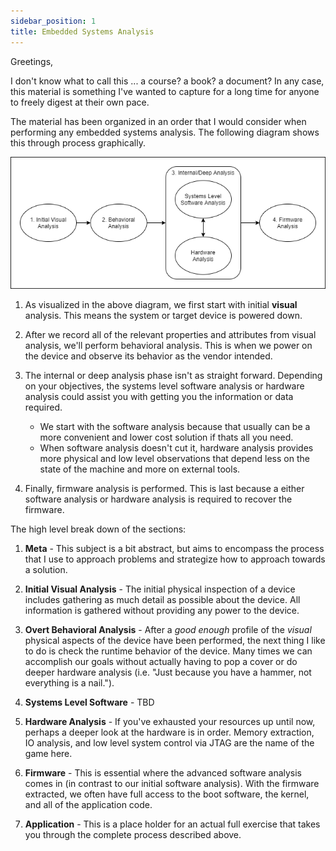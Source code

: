 ```yaml
---
sidebar_position: 1
title: Embedded Systems Analysis
---
```


Greetings,

I don't know what to call this ... a course? a book? a document? In any case, this material is something I've wanted to capture for a long time for anyone to freely digest at their own pace.

The material has been organized in an order that I would consider when performing any embedded systems analysis. The following diagram shows this through process graphically.

![process](./process.png)

1. As visualized in the above diagram, we first start with initial **visual** analysis. This means the system or target device is powered down. 

2. After we record all of the relevant properties and attributes from visual analysis, we'll perform behavioral analysis. This is when we power on the device and observe its behavior as the vendor intended.

3. The internal or deep analysis phase isn't as straight forward. Depending on your objectives, the systems level software analysis or hardware analysis could assist you with getting you the information or data required.
  
    - We start with the software analysis because that usually can be a more convenient and lower cost solution if thats all you need.
    - When software analysis doesn't cut it, hardware analysis provides more physical and low level observations that depend less on the state of the machine and more on external tools.

4. Finally, firmware analysis is performed. This is last because a either software analysis or hardware analysis is required to recover the firmware.

The high level break down of the sections:

1. **Meta** - This subject is a bit abstract, but aims to encompass the process that I use to approach problems and strategize how to approach towards a solution.

2. **Initial Visual Analysis** - The initial physical inspection of a device includes gathering as much detail as possible about the device. All information is gathered without providing any power to the device.

3. **Overt Behavioral Analysis** - After a _good enough_ profile of the _visual_ physical aspects of the device have been performed, the next thing I like to do is check the runtime behavior of the device. Many times we can accomplish our goals without actually having to pop a cover or do deeper hardware analysis (i.e. "Just because you have a hammer, not everything is a nail.").

4. **Systems Level Software** - TBD

5. **Hardware Analysis** - If you've exhausted your resources up until now, perhaps a deeper look at the hardware is in order. Memory extraction, IO analysis, and low level system control via JTAG are the name of the game here.

6. **Firmware** - This is essential where the advanced software analysis comes in (in contrast to our initial software analysis). With the firmware extracted, we often have full access to the boot software, the kernel, and all of the application code.

7. **Application** - This is a place holder for an actual full exercise that takes you through the complete process described above.
